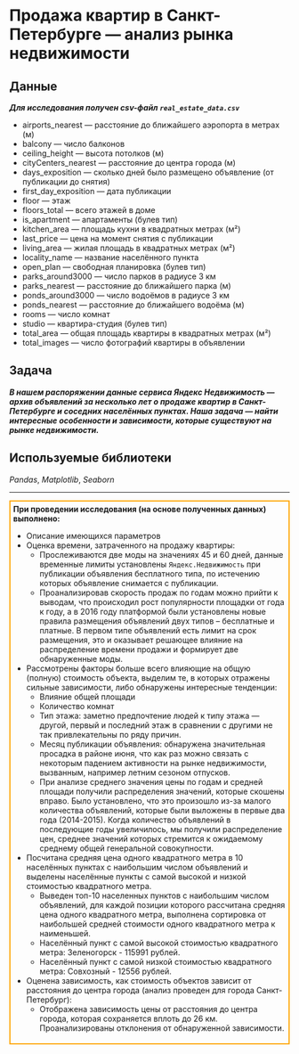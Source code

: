 # Продажа квартир в Санкт-Петербурге — анализ рынка недвижимости

## Данные

__*Для исследования получен csv-файл `real_estate_data.csv`*__

* airports_nearest — расстояние до ближайшего аэропорта в метрах (м)
* balcony — число балконов
* ceiling_height — высота потолков (м)
* cityCenters_nearest — расстояние до центра города (м)
* days_exposition — сколько дней было размещено объявление (от публикации до снятия)
* first_day_exposition — дата публикации
* floor — этаж
* floors_total — всего этажей в доме
* is_apartment — апартаменты (булев тип)
* kitchen_area — площадь кухни в квадратных метрах (м²)
* last_price — цена на момент снятия с публикации
* living_area — жилая площадь в квадратных метрах (м²)
* locality_name — название населённого пункта
* open_plan — свободная планировка (булев тип)
* parks_around3000 — число парков в радиусе 3 км
* parks_nearest — расстояние до ближайшего парка (м)
* ponds_around3000 — число водоёмов в радиусе 3 км
* ponds_nearest — расстояние до ближайшего водоёма (м)
* rooms — число комнат
* studio — квартира-студия (булев тип)
* total_area — общая площадь квартиры в квадратных метрах (м²)
* total_images — число фотографий квартиры в объявлении

## Задача

__*В нашем распоряжении данные сервиса Яндекс Недвижимость — архив объявлений за несколько лет о продаже квартир в Санкт-Петербурге и соседних населённых пунктах.
Наша задача — найти интересные особенности и зависимости, которые существуют на рынке недвижимости.*__


## Используемые библиотеки
*Pandas*, *Matplotlib*, *Seaborn*

---
<div style="border:solid orange 2px; padding: 5px">

<div class="alert alert-info"> <b>При проведении исследования (на основе полученных данных) выполнено:</b></div>

- Описание имеющихся параметров
- Оценка времени, затраченного на продажу квартиры:
   - Прослеживаются две моды на значениях 45 и 60 дней, данные временные лимиты установлены `Яндекс.Недвижимость` при публикации объявления бесплатного типа, по истечению которых объявление снимается с публикации.
   - Проанализировав скорость продаж по годам можно прийти к выводам, что происходил рост популярности площадки от года к году, а в 2016 году платформой были установлены новые правила размещения объявлений двух типов – бесплатные и платные. В первом типе объявлений есть лимит на срок размещения, это и оказывает решающее влияние на распределение времени продажи и формирует две обнаруженные моды.
- Рассмотрены факторы больше всего влияющие на общую (полную) стоимость объекта, выделим те, в которых отражены сильные зависимости, либо обнаружены интересные тенденции:
   - Влияние общей площади
   - Количество комнат
   - Тип этажа: заметно предпочтение людей к типу этажа — другой, первый и последний этаж в сравнении с другими не так привлекательны по ряду причин.
   - Месяц публикации объявления: обнаружена значительная просадка в районе июня, что как раз можно связать с некоторым падением активности на рынке недвижимости, вызванным, например летним сезоном отпусков.
   - При анализе среднего значения цены по годам и средней площади получили распределения значений, которые скошены вправо. Было установлено, что это произошло из-за малого количества объявлений, которые были выложены в первые два года (2014-2015). Когда количество объявлений в последующие годы увеличилось, мы получили распределение цен, среднее значений которых стремится к ожидаемому среднему общей генеральной совокупности.
- Посчитана средняя цена одного квадратного метра в 10 населённых пунктах с наибольшим числом объявлений и выделены населённые пункты с самой высокой и низкой стоимостью квадратного метра.
   - Выведен топ-10 населенных пунктов с наибольшим числом объявлений, для каждой позиции которого рассчитана средняя цена одного квадратного метра, выполнена сортировка от наибольшей средней стоимости одного квадратного метра к наименьшей.
   - Населённый пункт с самой высокой стоимостью квадратного метра: Зеленогорск - 115991 рублей.
   - Населённый пункт с самой низкой стоимостью квадратного метра: Совхозный - 12556 рублей.
- Оценена зависимость, как стоимость объектов зависит от расстояния до центра города (анализ проведен для города Санкт-Петербург):
   - Отображена зависимость цены от расстояния до центра города, которая сохраняется вплоть до 26 км. Проанализированы отклонения от обнаруженной зависимости.
